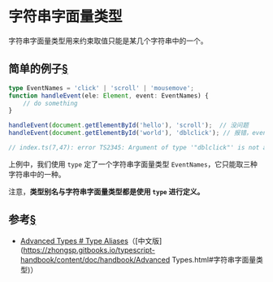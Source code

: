 # 字符串字面量类型

字符串字面量类型用来约束取值只能是某几个字符串中的一个。

## 简单的例子[§](https://ts.xcatliu.com/advanced/string-literal-types.html#简单的例子)

```ts
type EventNames = 'click' | 'scroll' | 'mousemove';
function handleEvent(ele: Element, event: EventNames) {
    // do something
}

handleEvent(document.getElementById('hello'), 'scroll');  // 没问题
handleEvent(document.getElementById('world'), 'dblclick'); // 报错，event 不能为 'dblclick'

// index.ts(7,47): error TS2345: Argument of type '"dblclick"' is not assignable to parameter of type 'EventNames'.
```

上例中，我们使用 `type` 定了一个字符串字面量类型 `EventNames`，它只能取三种字符串中的一种。

注意，**类型别名与字符串字面量类型都是使用 `type` 进行定义。**

## 参考[§](https://ts.xcatliu.com/advanced/string-literal-types.html#参考)

- [Advanced Types # Type Aliases](http://www.typescriptlang.org/docs/handbook/advanced-types.html#string-literal-types)（[中文版](https://zhongsp.gitbooks.io/typescript-handbook/content/doc/handbook/Advanced Types.html#字符串字面量类型)）